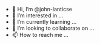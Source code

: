 - 👋 Hi, I’m @john-lanticse
- 👀 I’m interested in ...
- 🌱 I’m currently learning ...
- 💞️ I’m looking to collaborate on ...
- 📫 How to reach me ...

<!---
john-lanticse/john-lanticse is a ✨ special ✨ repository because its `README.md` (this file) appears on your GitHub profile.
You can click the Preview link to take a look at your changes.
--->
